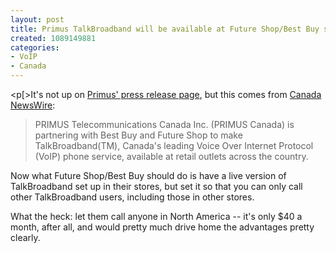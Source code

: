```yaml
--- 
layout: post
title: Primus TalkBroadband will be available at Future Shop/Best Buy stores in Canada
created: 1089149881
categories: 
- VoIP
- Canada
---
```

<p[>It's not up on <a href="http://www.primustel.ca/en/about/press/index.htm">Primus' press release page</a>, but this comes from <a href="http://www.newswire.ca/en/releases/archive/June2004/30/c9682.html">Canada NewsWire</a>:</p>

<blockquote>
PRIMUS Telecommunications Canada Inc. (PRIMUS Canada) is partnering with Best Buy and Future Shop to make TalkBroadband(TM), Canada's leading Voice Over Internet Protocol (VoIP) phone service, available at retail outlets across the country.
</blockquote>

<p>Now what Future Shop/Best Buy should do is have a live version of TalkBroadband set up in their stores, but set it so that you can only call other TalkBroadband users, including those in other stores.</p>

<p>What the heck: let them call anyone in North America -- it's only $40 a month, after all, and would pretty much drive home the advantages pretty clearly.</p>
